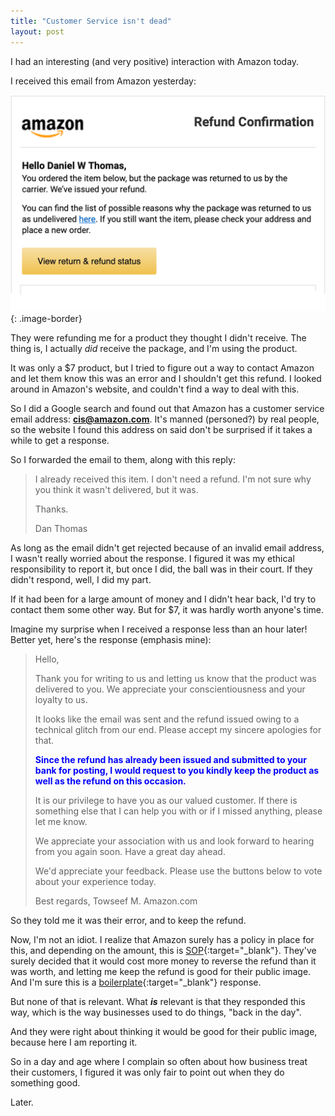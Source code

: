 ```yaml
---
title: "Customer Service isn't dead"
layout: post
---
```

I had an interesting (and very positive) interaction with Amazon today.

I received this email from Amazon yesterday:

![](/assets/images-posts/2019-05-14.1.01.png){: .image-border}

They were refunding me for a product they thought I didn't receive. The thing is, I actually *did* receive the package, and I'm using the product.

It was only a $7 product, but I tried to figure out a way to contact Amazon and let them know this was an error and I shouldn't get this refund. I looked around in Amazon's website, and couldn't find a way to deal with this.

So I did a Google search and found out that Amazon has a customer service email address: <span style="color:blue">**cis@amazon.com**</span>. It's manned (personed?) by real people, so the website I found this address on said don't be surprised if it takes a while to get a response.

So I forwarded the email to them, along with this reply:

> I already received this item. I don't need a refund. I'm not sure why you think it wasn't delivered, but it was.
>
>Thanks.
>
>Dan Thomas

As long as the email didn't get rejected because of an invalid email address, I wasn't really worried about the response. I figured it was my ethical responsibility to report it, but once I did, the ball was in their court. If they didn't respond, well, I did my part.

If it had been for a large amount of money and I didn't hear back, I'd try to contact them some other way. But for $7, it was hardly worth anyone's time.

Imagine my surprise when I received a response less than an hour later! Better yet, here's the response (emphasis mine):

>Hello,
>
>Thank you for writing to us and letting us know that the product was delivered to you. We appreciate your conscientiousness and your loyalty to us.
>
>It looks like the email was sent and the refund issued owing to a technical glitch from our end. Please accept my sincere apologies for that.
>
><span style="color:blue">**Since the refund has already been issued and submitted to your bank for posting, I would request to you kindly keep the product as well as the refund on this occasion.**</span>
>
>It is our privilege to have you as our valued customer. If there is something else that I can help you with or if I missed anything, please let me know.
>
>We appreciate your association with us and look forward to hearing from you again soon. Have a great day ahead.​​​​
>
>We'd appreciate your feedback. Please use the buttons below to vote about your experience today.
>
>Best regards,
>Towseef M.
>Amazon.com

So they told me it was their error, and to keep the refund.

Now, I'm not an idiot. I realize that Amazon surely has a policy in place for this, and depending on the amount, this is [SOP](https://www.urbandictionary.com/define.php?term=sop){:target="_blank"}. They've surely decided that it would cost more money to reverse the refund than it was worth, and letting me keep the refund is good for their public image. And I'm sure this is a [boilerplate](https://www.urbandictionary.com/define.php?term=boilerplate){:target="_blank"} response.

But none of that is relevant. What ***is*** relevant is that they responded this way, which is the way businesses used to do things, "back in the day".

And they were right about thinking it would be good for their public image, because here I am reporting it.

So in a day and age where I complain so often about how business treat their customers, I figured it was only fair to point out when they do something good.

Later.